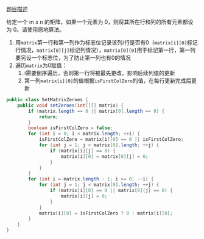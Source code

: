 [题目描述](https://leetcode-cn.com/problems/set-matrix-zeroes/)

给定一个 m x n 的矩阵，如果一个元素为 0，则将其所在行和列的所有元素都设为 0。请使用原地算法。

1. 用`matrix`第一行和第一列作为标志位记录该列/行是否有0（`matrix[i][0]`标记行情况，`matrix[0][j]`标记列情况），`matrix[0][0]`用于标记第一行，第一列要另设一个标志位，为了防止第一列也有0的情况
2. 遍历`matrix`为0赋值：
    1. i需要倒序遍历，否则第一行将被最先更改，影响后续列值的更新
    2. 第一列`matrix[i][0]`的值根据`isFirstColZero`的值，在每行更新完成后更新

```java
public class SetMatrixZeroes {
    public void setZeroes(int[][] matrix) {
        if (matrix.length == 0 || matrix[0].length == 0) {
            return;
        }
        boolean isFirstColZero = false;
        for (int i = 0; i < matrix.length; ++i) {
            isFirstColZero = matrix[i][0] == 0 || isFirstColZero;
            for (int j = 1; j < matrix[0].length; ++j) {
                if (matrix[i][j] == 0) {
                    matrix[i][0] = matrix[0][j] = 0;
                }
            }
        }
        for (int i = matrix.length - 1; i >= 0; --i) {
            for (int j = 1; j < matrix[0].length; ++j) {
                if (matrix[i][0] == 0 || matrix[0][j] == 0) {
                    matrix[i][j] = 0;
                }
            }
            matrix[i][0] = isFirstColZero ? 0 : matrix[i][0];
        }
    }
}
```